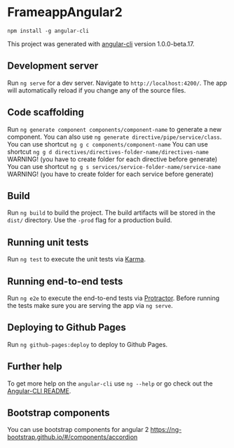 # FrameappAngular2

`npm install -g angular-cli`

This project was generated with [angular-cli](https://github.com/angular/angular-cli) version 1.0.0-beta.17.

## Development server
Run `ng serve` for a dev server. Navigate to `http://localhost:4200/`. The app will automatically reload if you change any of the source files.

## Code scaffolding

Run `ng generate component components/component-name` to generate a new component. You can also use `ng generate directive/pipe/service/class`.
You can use shortcut `ng g c components/component-name`
You can use shortcut `ng g d directives/directives-folder-name/directives-name`  WARNING! (you have to create folder for each directive before generate)
You can use shortcut `ng g s services/service-folder-name/service-name`  WARNING! (you have to create folder for each service before generate)

## Build

Run `ng build` to build the project. The build artifacts will be stored in the `dist/` directory. Use the `-prod` flag for a production build.

## Running unit tests

Run `ng test` to execute the unit tests via [Karma](https://karma-runner.github.io).

## Running end-to-end tests

Run `ng e2e` to execute the end-to-end tests via [Protractor](http://www.protractortest.org/). 
Before running the tests make sure you are serving the app via `ng serve`.

## Deploying to Github Pages

Run `ng github-pages:deploy` to deploy to Github Pages.

## Further help

To get more help on the `angular-cli` use `ng --help` or go check out the [Angular-CLI README](https://github.com/angular/angular-cli/blob/master/README.md).

## Bootstrap components

You can use bootstrap components for angular 2
https://ng-bootstrap.github.io/#/components/accordion
